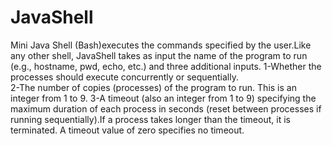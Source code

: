 # JavaShell
Mini Java Shell (Bash)executes the commands specified by the user.Like any other shell, JavaShell takes as input the name of the program to run (e.g., hostname, pwd, echo, etc.) and three additional inputs.
1-Whether the processes should execute concurrently or sequentially.</br>
2-The number of copies (processes) of the program to run. This is an integer from 1 to 9.
3-A timeout (also an integer from 1 to 9) specifying the maximum duration of each process in seconds (reset between processes if running sequentially).If a process takes longer than the timeout, it is terminated. A timeout value of zero specifies no timeout.
